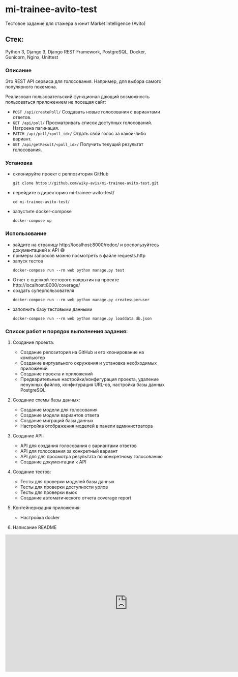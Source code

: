 # mi-trainee-avito-test
Тестовое задание для стажера в юнит Market Intelligence (Avito)

## Стек: 
Python 3, Django 3, Django REST Framework, PostgreSQL, Docker, Gunicorn, Nginx, Unittest

### Описание
Это REST API сервиса для голосования. Например, для выбора самого популярного покемона.

Реализован пользовательский функционал дающий возможность пользоваться приложением не посещая сайт:
*	`POST /api/createPoll/` Создавать новые голосования с вариантами ответов.
*	`GET /api/poll/` Просматривать список доступных голосований. Натроена пагинация.
*	`PATCH /api/poll/<poll_id>/` Отдать свой голос за какой-либо вариант.
*	`GET /api/getResult/<poll_id>/` Получить текущий результат голосования.

### Установка
- склонируйте проект с реппозитория GitHub
    ```
    git clone https://github.com/wiky-avis/mi-trainee-avito-test.git
    ```
- перейдите в директорию mi-trainee-avito-test/
    ```
    cd mi-trainee-avito-test/
    ```
- запустите docker-compose
    ```
    docker-compose up
    ```

### Использование
- зайдите на страницу http://localhost:8000/redoc/ 
и воспользуйтесь документацией к API :smile:
- примеры запросов можно посмотреть в файле requests.http
- запуск тестов
    ```
    docker-compose run --rm web python manage.py test
    ```
- Отчет с оценкой тестового покрытия на проекте http://localhost:8000/coverage/
- создать суперпользователя
    ```
    docker-compose run --rm web python manage.py createsuperuser
    ```
- заполнить базу тестовыми данными
    ```
    docker-compose run --rm web python manage.py loaddata db.json
    ```
    
### Список работ и порядок выполнения задания:
1. Создание проекта:

    - Создание репозитория на GitHub и его клонирование на компьютер
    - Создание виртуального окружения и установка необходимых приложений
    - Создание проекта и приложений
    - Предварительные настройки/конфигурация проекта, удаление ненужных файлов, конфигурация URL-ов, настройка базы данных PostgreSQL
 
 2. Создание схемы базы данных:
    
    - Создание модели для голосования
    - Создание модели вариантов ответа
    - Создание миграций базы данных
    - Настройка отображения моделей в панели администратора

3. Создание API:
    
    - API для создания голосования с вариантами ответов
    - API для голосования за конкретный вариант
    - API для для просмотра результата по конкретному голосованию
    - Создание документации к API
 
 3. Создание тестов:
    
    - Тесты для проверки моделей базы данных
    - Тесты для проверки доступности урлов
    - Тесты для проверки вьюх
    - Создание автоматического отчета coverage report

 4. Контейнеризация приложения:
    
    - Настройка docker

5. Написание README


<iframe width="768" height="432" src="https://miro.com/app/embed/o9J_l-JKAMc=/?pres=1&frameId=3074457360382815123" frameBorder="0" scrolling="no" allowFullScreen></iframe>
